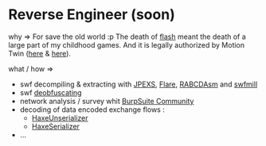 
# Reverse Engineer (soon)

why => For save the old world :p The death of [flash](https://www.adobe.com/fr/products/flashplayer/end-of-life.html) meant the death of a large part of my childhood games<!-- , I joined the titanic project of saving the [Motion Twin](https://motion-twin.com) games : « [Eternaltwin](https://gitlab.com/eternaltwin) »-->.
And it is legally authorized by Motion Twin ([here](http://twd.io/e/3j-m0M/2) & [here](http://twd.io/e/JF3i0M/387)).

what / how =>
 - swf decompiling & extracting with [JPEXS](https://github.com/jindrapetrik/jpexs-decompiler), [Flare](http://www.nowrap.de/flare.html), [RABCDAsm](https://github.com/CyberShadow/RABCDAsm) and [swfmill](https://www.swfmill.org/)
 - swf [deobfuscating](http://tech.motion-twin.com/obfu.html)
 - network analysis / survey whit [BurpSuite Community](https://portswigger.net/burp)
 - decoding of data encoded exchange flows :
   - [HaxeUnserializer](https://gitlab.com/-/snippets/2195246)
   - [HaxeSerializer](https://gitlab.com/-/snippets/2195291)
 - ...

<!--
where => In « [Eternaltwin](https://gitlab.com/eternaltwin) » mainly.
-->
